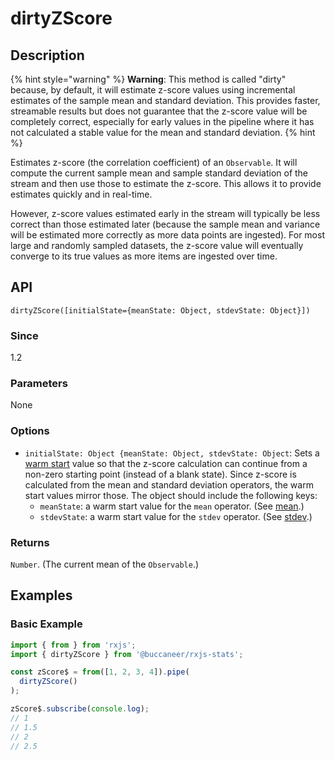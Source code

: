 # dirtyZScore

## Description

{% hint style="warning" %}
**Warning**: This method is called "dirty" because, by default, it will estimate z-score values using incremental estimates of the sample mean and standard deviation. This provides faster, streamable results but does not guarantee that the z-score value will be completely correct, especially for early values in the pipeline where it has not calculated a stable value for the mean and standard deviation.
{% hint %}

Estimates z-score (the correlation coefficient) of an `Observable`. It will compute the current sample mean and sample standard deviation of the stream and then use those to estimate the z-score.  This allows it to provide estimates quickly and in real-time.

However, z-score values estimated early in the stream will typically be less correct than those estimated later (because the sample mean and variance will be estimated more correctly as more data points are ingested).  For most large and randomly sampled datasets, the z-score value will eventually converge to its true values as more items are ingested over time.

## API
```
dirtyZScore([initialState={meanState: Object, stdevState: Object}])
```

### Since
1.2

### Parameters
None

### Options
* `initialState: Object {meanState: Object, stdevState: Object`: Sets a [warm start](https://app.gitbook.com/@brianbuccaneer/s/rxjs-stats/guides/warmstarts) value so that the z-score calculation can continue from a non-zero starting point (instead of a blank state).  Since z-score is calculated from the mean and standard deviation operators, the warm start values mirror those.  The object should include the following keys:
  * `meanState`: a warm start value for the `mean` operator. (See [mean](https://app.gitbook.com/@brianbuccaneer/s/rxjs-stats/operators/mean).)
  * `stdevState`: a warm start value for the `stdev` operator. (See [stdev](https://app.gitbook.com/@brianbuccaneer/s/rxjs-stats/operators/stdev).)

### Returns
`Number`. (The current mean of the `Observable`.)

## Examples

### Basic Example
```javascript
import { from } from 'rxjs';
import { dirtyZScore } from '@buccaneer/rxjs-stats';

const zScore$ = from([1, 2, 3, 4]).pipe(
  dirtyZScore()
);

zScore$.subscribe(console.log);
// 1
// 1.5
// 2
// 2.5
```



